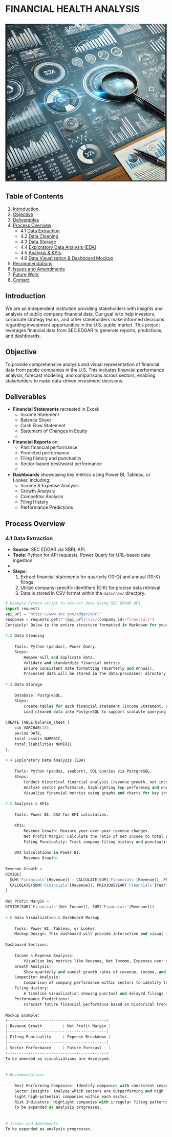# FINANCIAL HEALTH ANALYSIS

![SEC DASH BOARD](Images/SEC2_Logo.png)
---

## Table of Contents
1. [Introduction](#introduction)
2. [Objective](#objective)
3. [Deliverables](#deliverables)
4. [Process Overview](#process-overview)
    - 4.1 [Data Extraction](#data-extraction)
    - 4.2 [Data Cleaning](#data-cleaning)
    - 4.3 [Data Storage](#data-storage)
    - 4.4 [Exploratory Data Analysis (EDA)](#exploratory-data-analysis-eda)
    - 4.5 [Analysis & KPIs](#analysis--kpis)
    - 4.6 [Data Visualization & Dashboard Mockup](#data-visualization--dashboard-mockup)
5. [Recommendations](#recommendations)
6. [Issues and Amendments](#issues-and-amendments)
7. [Future Work](#future-work)
8. [Contact](#contact)

## Introduction
We are an independent institution providing stakeholders with insights and analysis of public company financial data. Our goal is to help investors, corporate strategy teams, and other stakeholders make informed decisions regarding investment opportunities in the U.S. public market. This project leverages financial data from SEC EDGAR to generate reports, predictions, and dashboards.

## Objective
To provide comprehensive analysis and visual representation of financial data from public companies in the U.S. This includes financial performance analysis, forecast modeling, and comparisons across sectors, enabling stakeholders to make data-driven investment decisions.

## Deliverables

- **Financial Statements** recreated in Excel:
    - Income Statement
    - Balance Sheet
    - Cash Flow Statement
    - Statement of Changes in Equity
    - 
- **Financial Reports** on:
    - Past financial performance
    - Predicted performance
    - Filing history and punctuality
    - Sector-based best/worst performance
    - 
- **Dashboards** showcasing key metrics using Power BI, Tableau, or Looker, including:
    - Income & Expense Analysis
    - Growth Analysis
    - Competitor Analysis
    - Filing History
    - Performance Predictions

## Process Overview

### 4.1 Data Extraction
- **Source**: SEC EDGAR via XBRL API.
- **Tools**: Python for API requests, Power Query for URL-based data ingestion.
- 
- **Steps**:
    1. Extract financial statements for quarterly (10-Q) and annual (10-K) filings.
    2. Utilize company-specific identifiers (CIK) for precise data retrieval.
    3. Data is stored in CSV format within the `data/raw/` directory.

```python
# Example Python script to extract data using SEC EDGAR API
import requests
api_url = "https://www.sec.gov/edgar/xbrl"
response = requests.get(f"{api_url}/cik/{company_id}/financials")
Certainly! Below is the entire structure formatted in Markdown for your README file:

4.2 Data Cleaning

    Tools: Python (pandas), Power Query.
    Steps:
        Remove null and duplicate data.
        Validate and standardize financial metrics.
        Ensure consistent date formatting (Quarterly and Annual).
        Processed data will be stored in the data/processed/ directory.

4.3 Data Storage

    Database: PostgreSQL.
    Steps:
        Create tables for each financial statement (Income Statement, Balance Sheet, Cash Flow).
        Load cleaned data into PostgreSQL to support scalable querying and analysis.

CREATE TABLE balance_sheet (
    cik VARCHAR(10),
    period DATE,
    total_assets NUMERIC,
    total_liabilities NUMERIC
);

4.4 Exploratory Data Analysis (EDA)

    Tools: Python (pandas, seaborn), SQL queries via PostgreSQL.
    Steps:
        Conduct historical financial analysis (revenue growth, net income trends).
        Analyze sector performance, highlighting top-performing and underperforming companies.
        Visualize financial metrics using graphs and charts for key insights.

4.5 Analysis & KPIs

    Tools: Power BI, DAX for KPI calculation.

    KPIs:
        Revenue Growth: Measure year-over-year revenue changes.
        Net Profit Margin: Calculate the ratio of net income to total revenue.
        Filing Punctuality: Track company filing history and punctuality.

    DAX Calculations in Power BI:
        Revenue Growth:

Revenue Growth = 
DIVIDE(
  SUM('Financials'[Revenue]) - CALCULATE(SUM('Financials'[Revenue]), PREVIOUSYEAR('Financials'[Year])),
  CALCULATE(SUM('Financials'[Revenue]), PREVIOUSYEAR('Financials'[Year]))
)

Net Profit Margin = 
DIVIDE(SUM('Financials'[Net Income]), SUM('Financials'[Revenue]))

4.6 Data Visualization & Dashboard Mockup

    Tools: Power BI, Tableau, or Looker.
    Mockup Design: This dashboard will provide interactive and visual insights into financial performance.

Dashboard Sections:

    Income & Expense Analysis:
        Visualize key metrics like Revenue, Net Income, Expenses over time.
    Growth Analysis:
        Show quarterly and annual growth rates of revenue, income, and key financial ratios.
    Competitor Analysis:
        Comparison of company performance within sectors to identify top performers.
    Filing History:
        A timeline visualization showing punctual and delayed filings for each company.
    Performance Predictions:
        Forecast future financial performance based on historical trends using predictive models.

Mockup Example:
+-------------------------------------------+
| Revenue Growth         | Net Profit Margin |
|-------------------------------------------|
| Filing Punctuality     | Expense Breakdown |
|-------------------------------------------|
| Sector Performance     | Future Forecast   |
+-------------------------------------------+
To be amended as visualizations are developed.


# Recommendations

    Best Performing Companies: Identify companies with consistent revenue growth and strong profitability metrics.
    Sector Insights: Analyze which sectors are outperforming and high
    light high-potential companies within each sector.
    Risk Indicators: Highlight companies with irregular filing patterns or deteriorating financials.
    To be expanded as analysis progresses.


# Issues and Amendments
To be expanded as analysis progresses.

